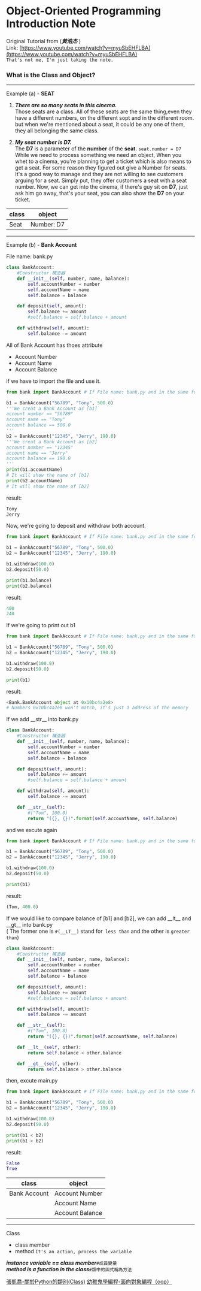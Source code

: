 # Object-Oriented Programming Introduction Note  

Original Tutorial from (__*黄浩杰*__ )  
Link: [https://www.youtube.com/watch?v=myuSbEHFLBA](https://www.youtube.com/watch?v=myuSbEHFLBA)  
`That's not me, I'm just taking the note.`  


### What is the Class and Object?
___
Example (a) - __SEAT__

1. *__There are so many seats in this cinema.__*  
Those seats are a class.
All of these seats are the same thing,even they have a different numbers,
on the different sopt and in the different room. but when we're mentioned about a seat, it could be any one of them, they all belonging the same class.

2. *__My seat number is D7.__*  
The __D7__ is a parameter of the __number__ of the __seat__.
`seat.number = D7`
While we need to process something we need an object,
When you whet to a cinema, you're planning to get a ticket which is also means to get a seat. For some reason they figured out give a Number for seats. It's a good way to manage and they are not willing to see customers arguing for a seat. Simply put, they offer customers a seat with a seat number.
Now, we can get into the cinema, if there's guy sit on __D7__, just ask him go away, that's your seat, you can also show the __D7__ on your ticket.

| __class__ | __object__ |
|-----------|------------|
| Seat      | Number: D7 |  

___
Example (b) - __Bank Account__
  
File name: bank.py  
```python
class BankAccount:
    #Constructor 構造器
    def __init__(self, number, name, balance):
        self.accountNumber = number
        self.accountName = name
        self.balance = balance

    def deposit(self, amount):
        self.balance += amount
        #self.balance = self.balance + amount

    def withdraw(self, amount):
        self.balance -= amount

```
All of Bank Account has thoes attribute  
+ Account Number  
+ Account Name  
+ Account Balance  
  
if we have to import the file and use it.  
```python
from bank import BankAccount # If File name: bank.py and in the same folder

b1 = BankAccount("56789", "Tony", 500.0) 
'''We creat a Bank Account as [b1]
account number == "56789"
account name == "Tony"
account balance == 500.0
'''
b2 = BankAccount("12345", "Jerry", 190.0) 
'''We creat a Bank Account as [b2]
account number == "12345"
account name == "Jerry"
account balance == 190.0
'''
print(b1.accountName)
# It will show the name of [b1]
print(b2.accountName)
# It will show the name of [b2]
```

result:  
```python
Tony
Jerry
```
  
Now, we're going to deposit and withdraw both account.  
```python
from bank import BankAccount # If File name: bank.py and in the same folder

b1 = BankAccount("56789", "Tony", 500.0) 
b2 = BankAccount("12345", "Jerry", 190.0)

b1.withdraw(100.0)
b2.deposit(50.0)

print(b1.balance)
print(b2.balance)
```

result:  
```python
400
240
```
  
If we're going to print out b1  
```python
from bank import BankAccount # If File name: bank.py and in the same folder

b1 = BankAccount("56789", "Tony", 500.0) 
b2 = BankAccount("12345", "Jerry", 190.0)

b1.withdraw(100.0)
b2.deposit(50.0)

print(b1)
```

result:  
```python
<Bank.BankAccount object at 0x10bc4a2e8> 
# Numbers 0x10bc4a2e8 won't match, it's just a address of the memory
```

If we add \_\_str\_\_ into bank.py  
```python
class BankAccount:
    #Constructor 構造器
    def __init__(self, number, name, balance):
        self.accountNumber = number
        self.accountName = name
        self.balance = balance

    def deposit(self, amount):
        self.balance += amount
        #self.balance = self.balance + amount

    def withdraw(self, amount):
        self.balance -= amount

    def __str__(self):
        #("Tom", 100.0)
        return "({}, {})".format(self.accountName, self.balance)


```

and we excute again  
```python
from bank import BankAccount # If File name: bank.py and in the same folder

b1 = BankAccount("56789", "Tony", 500.0) 
b2 = BankAccount("12345", "Jerry", 190.0)

b1.withdraw(100.0)
b2.deposit(50.0)

print(b1)
```

result:  
```python
(Tom, 400.0)
```
  
If we would like to compare balance of [b1] and [b2],
we can add \_\_lt\_\_ and \_\_gt\_\_ into bank.py  
( The former one is `#(__LT__)`  stand for` less than` and the other is `greater than`)  
```python
class BankAccount:
    #Constructor 構造器
    def __init__(self, number, name, balance):
        self.accountNumber = number
        self.accountName = name
        self.balance = balance

    def deposit(self, amount):
        self.balance += amount
        #self.balance = self.balance + amount

    def withdraw(self, amount):
        self.balance -= amount

    def __str__(self):
        #("Tom", 100.0)
        return "({}, {})".format(self.accountName, self.balance)

    def __lt__(self, other):
        return self.balance < other.balance

    def __gt__(self, other):
        return self.balance > other.balance

```

then, excute main.py  
```python
from bank import BankAccount # If File name: bank.py and in the same folder

b1 = BankAccount("56789", "Tony", 500.0) 
b2 = BankAccount("12345", "Jerry", 190.0)

b1.withdraw(100.0)
b2.deposit(50.0)

print(b1 < b2)
print(b1 > b2)
```

result:  
```python
False
True
```
  
|  __class__   |    __object__   |
|--------------|-----------------|
| Bank Account | Account Number  |
|              | Account Name    |
|              | Account Balance |


___

Class  
+ class member  
+ method `It's an action, process the variable`  

__*instance variable == class member*__`#成員變量`  
__*method is a function in the class*__`#類中的函式稱為方法`


[張凱喬-關於Python的類別(Class)](https://medium.com/@weilihmen/關於python的類別-class-基本篇-5468812c58f2)
[幼稚鬼學編程-面向對象編程（oop）](https://kknews.cc/zh-tw/other/3or68xa.html)

